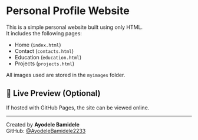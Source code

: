 # Personal Profile Website

This is a simple personal website built using only HTML.  
It includes the following pages:

- Home (`index.html`)
- Contact (`contacts.html`)
- Education (`education.html`)
- Projects (`projects.html`)

All images used are stored in the `myimages` folder.

## 🔗 Live Preview (Optional)
If hosted with GitHub Pages, the site can be viewed online.

---

Created by **Ayodele Bamidele**  
GitHub: [@AyodeleBamidele2233](https://github.com/AyodeleBamidele2233)
